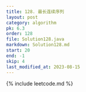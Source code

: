 ```yaml
---
title: 128. 最长连续序列
layout: post
category: algorithm
pk: 6.3
order: 128
file: Solution128.java
markdown: Solution128.md
start: 20
end: -1
skip: 4
last_modified_at: 2023-08-15
---
```


{% include leetcode.md %}